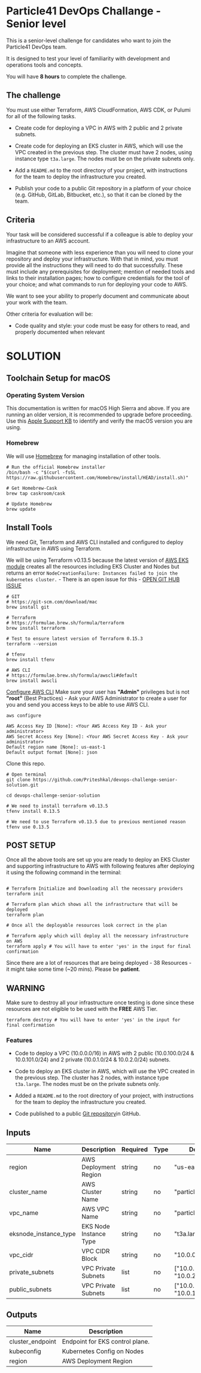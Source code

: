 # Particle41 DevOps Challange - Senior level

This is a senior-level challenge for candidates who want to join the Particle41 DevOps team.

It is designed to test your level of familiarity with development and operations tools and concepts.

You will have **8 hours** to complete the challenge.


## The challenge

You must use either Terraform, AWS CloudFormation, AWS CDK, or Pulumi for all of the following tasks.

- Create code for deploying a VPC in AWS with 2 public and 2 private subnets.

- Create code for deploying an EKS cluster in AWS, which will use the VPC created in the previous step. The cluster must have 2 nodes, using instance type `t3a.large`. The nodes must be on the private subnets only.

- Add a `README.md` to the root directory of your project, with instructions for the team to deploy the infrastructure you created.

- Publish your code to a public Git repository in a platform of your choice (e.g. GitHub, GitLab, Bitbucket, etc.), so that it can be cloned by the team.


## Criteria


Your task will be considered successful if a colleague is able to deploy your infrastructure to an AWS account.

Imagine that someone with less experience than you will need to clone your repository and deploy your infrastructure. With that in mind, you must provide all the instructions they will need to do that successfully. These must include any prerequisites for deployment; mention of needed tools and links to their installation pages; how to configure credentials for the tool of your choice; and what commands to run for deploying your code to AWS.

We want to see your ability to properly document and communicate about your work with the team.

Other criteria for evaluation will be:

- Code quality and style: your code must be easy for others to read, and properly documented when relevant


# SOLUTION


## Toolchain Setup for macOS

### Operating System Version

This documentation is written for macOS High Sierra and above. If you are running
an older version, it is recommended to upgrade before proceeding. Use
this [Apple Support KB](https://support.apple.com/en-us/HT201260) to
identify and verify the macOS version you are using.

### Homebrew

We will use [Homebrew](https://brew.sh/) for managing installation of
other tools.

``` shell
# Run the official Homebrew installer
/bin/bash -c "$(curl -fsSL https://raw.githubusercontent.com/Homebrew/install/HEAD/install.sh)"

# Get Homebrew-Cask
brew tap caskroom/cask

# Update Homebrew
brew update
```

## Install Tools

We need Git, Terraform and AWS CLI installed and configured to deploy infrastructure in AWS using Terraform.

We will be using Terraform v0.13.5 because the latest version of [AWS EKS module](https://github.com/terraform-aws-modules/terraform-aws-eks) creates all the resources including EKS Cluster and Nodes but returns an error `NodeCreationFailure: Instances failed to join the kubernetes cluster.` - There is an open issue for this - [OPEN GIT HUB ISSUE](https://github.com/hashicorp/terraform-cdk/issues/409)

``` shell
# GIT
# https://git-scm.com/download/mac
brew install git

# Terraform
# https://formulae.brew.sh/formula/terraform
brew install terraform

# Test to ensure latest version of Terraform 0.15.3
terraform --version

# tfenv
brew install tfenv

# AWS CLI
# https://formulae.brew.sh/formula/awscli#default
brew install awscli
```

[Configure AWS CLI](https://docs.aws.amazon.com/cli/latest/userguide/cli-configure-quickstart.html)
Make sure your user has **"Admin"** privileges but is not **"root"** (Best Practices) - Ask your AWS Administrator to create a user for you and send you access keys to be able to use AWS CLI. 

```shell
aws configure

AWS Access Key ID [None]: <Your AWS Access Key ID - Ask your administrator>
AWS Secret Access Key [None]: <Your AWS Secret Access Key - Ask your administrator>
Default region name [None]: us-east-1
Default output format [None]: json
```

Clone this repo. 

``` shell
# Open terminal
git clone https://github.com/Priteshkal/devops-challenge-senior-solution.git

cd devops-challenge-senior-solution

# We need to install terraform v0.13.5
tfenv install 0.13.5 

# We need to use Terraform v0.13.5 due to previous mentioned reason
tfenv use 0.13.5
```

## POST SETUP

Once all the above tools are set up you are ready to deploy an EKS Cluster and supporting infrastructure to AWS with following features after deploying it using the following command in the terminal:

```shell

# Terraform Initialize and Downloading all the necessary providers
terraform init

# Terraform plan which shows all the infrastructure that will be deployed
terraform plan

# Once all the deployable resources look correct in the plan

# Terraform apply which will deploy all the necessary infrastructure on AWS
terraform apply # You will have to enter 'yes' in the input for final confirmation

```

Since there are a lot of resources that are being deployed - 38 Resources - it might take some time (~20 mins). Please be **patient**.

## WARNING ##

Make sure to destroy all your infrastructure once testing is done since these resources are not eligible to be used with the **FREE** AWS Tier. 

```shell
terraform destroy # You will have to enter 'yes' in the input for final confirmation
```

### Features

- Code to deploy a VPC (10.0.0.0/16) in AWS with 2 public (10.0.100.0/24 & 10.0.101.0/24) and 2 private (10.0.1.0/24 & 10.0.2.0/24) subnets.

- Code to deploy an EKS cluster in AWS, which will use the VPC created in the previous step. The cluster has 2 nodes, with instance type `t3a.large`. The nodes must be on the private subnets only.

- Added a `README.md` to the root directory of your project, with instructions for the team to deploy the infrastructure you created.

- Code published to a public [Git repository](https://github.com/Priteshkal/devops-challenge-senior-solution.git)in GitHub.

## Inputs

| Name | Description | Required | Type | Default Value |
|------|-------------|----------|------|---------------|
| region | AWS Deployment Region | string | no | "us-east-1" |
| cluster_name | AWS Cluster Name | string | no | "particle41_eks_cluster" |
| vpc_name | AWS VPC Name | string | no | "particle41-vpc-eks" |
| eksnode_instance_type | EKS Node Instance Type | string | no | "t3a.large" |
| vpc_cidr | VPC CIDR Block  | string | no | "10.0.0.0/16" |
| private_subnets | VPC Private Subnets | list | no | ["10.0.1.0/24", "10.0.2.0/24"] |
| public_subnets | VPC Private Subnets | list | no | ["10.0.100.0/24", "10.0.101.0/24"] |



## Outputs

| Name | Description |
|------|-------------|
| cluster_endpoint | Endpoint for EKS control plane. |
| kubeconfig| Kubernetes Config on Nodes |
| region | AWS Deployment Region |
